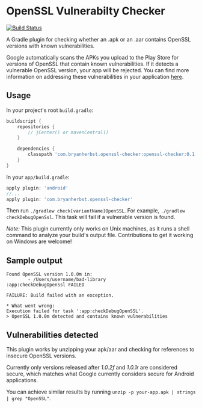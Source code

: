 # OpenSSL Vulnerabilty Checker
[![Build Status](https://travis-ci.org/bherbst/OpenSSL-Checker.svg?branch=master)](https://travis-ci.org/bherbst/OpenSSL-Checker)

A Gradle plugin for checking whether an .apk or an .aar contains OpenSSL
versions with known vulnerabilities.

Google automatically scans the APKs you upload to the Play Store for versions
of OpenSSL that contain known vulnerabilities. If it detects a vulnerable OpenSSL version, your app
will be rejected. You can find more information on addressing these vulnerabilities in your
application [here](https://support.google.com/faqs/answer/6376725).

## Usage

In your project's root `build.gradle`:
```groovy
buildscript {
    repositories {
        // jCenter() or mavenCentral()
    }

    dependencies {
        classpath 'com.bryanherbst.openssl-checker:openssl-checker:0.1.1'
    }
}
```

In your `app/build.gradle`:
```groovy
apply plugin: 'android'
//...
apply plugin: 'com.bryanherbst.openssl-checker'
```

Then run `./gradlew check[variantName]OpenSSL`. For example, `./gradlew checkDebugOpenSsl`.
This task will fail if a vulnerable version is found.

*Note:* This plugin currently only works on Unix machines, as it runs a shell
command to analyze your build's output file. Contributions to get it working on
Windows are welcome!

## Sample output
```
Found OpenSSL version 1.0.0m in:
        - /Users/username/bad-library
:app:checkDebugOpenSsl FAILED

FAILURE: Build failed with an exception.

* What went wrong:
Execution failed for task ':app:checkDebugOpenSSL'.
> OpenSSL 1.0.0m detected and contains known vulnerabilities
```

## Vulnerabilities detected

This plugin works by unzipping your apk/aar and checking for references to insecure
OpenSSL versions.

Currently only versions released after *1.0.2f* and *1.0.1r* are considered secure,
which matches what Google currently considers secure for Android applications.

You can achieve similar results by running `unzip -p your-app.apk | strings | grep "OpenSSL"`.
